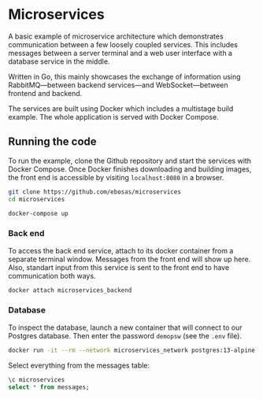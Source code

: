 # Microservices

A basic example of microservice architecture which demonstrates communication between a few loosely coupled services. This includes messages between a server terminal and a web user interface with a database service in the middle.

Written in Go, this mainly showcases the exchange of information using RabbitMQ—between backend services—and WebSocket—between frontend and backend.

The services are built using Docker which includes a multistage build example. The whole application is served with Docker Compose.

## Running the code

To run the example, clone the Github repository and start the services with Docker Compose. Once Docker finishes downloading and building images, the front end is accessible by visiting `localhost:8080` in a browser.

```bash
git clone https://github.com/ebosas/microservices
cd microservices
```
```bash
docker-compose up
```

### Back end

To access the back end service, attach to its docker container from a separate terminal window. Messages from the front end will show up here. Also, standart input from this service is sent to the front end to have communication both ways.

```bash
docker attach microservices_backend
```

### Database

To inspect the database, launch a new container that will connect to our Postgres database. Then enter the password `demopsw` (see the `.env` file).

```bash
docker run -it --rm --network microservices_network postgres:13-alpine psql -h postgres -U postgres
```

Select everything from the messages table:

```sql
\c microservices
select * from messages;
```
